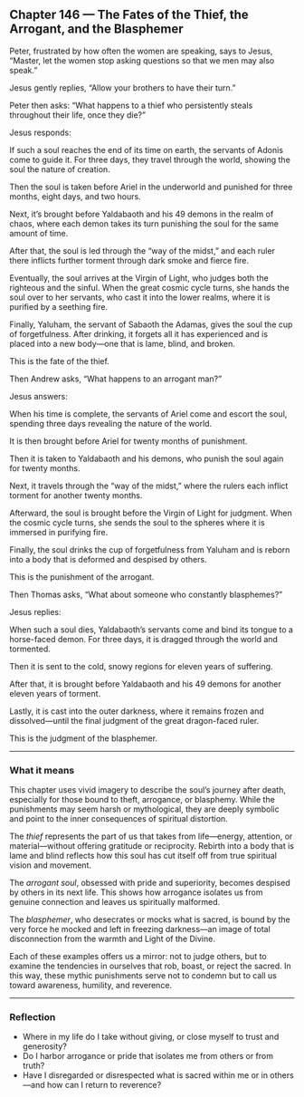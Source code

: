 ## Chapter 146 — The Fates of the Thief, the Arrogant, and the Blasphemer

Peter, frustrated by how often the women are speaking, says to Jesus,  
“Master, let the women stop asking questions so that we men may also speak.”

Jesus gently replies, “Allow your brothers to have their turn.”

Peter then asks: “What happens to a thief who persistently steals throughout their life, once they die?”

Jesus responds:

If such a soul reaches the end of its time on earth, the servants of Adonis come to guide it. For three days, they travel through the world, showing the soul the nature of creation.

Then the soul is taken before Ariel in the underworld and punished for three months, eight days, and two hours.

Next, it’s brought before Yaldabaoth and his 49 demons in the realm of chaos, where each demon takes its turn punishing the soul for the same amount of time.

After that, the soul is led through the “way of the midst,” and each ruler there inflicts further torment through dark smoke and fierce fire.

Eventually, the soul arrives at the Virgin of Light, who judges both the righteous and the sinful. When the great cosmic cycle turns, she hands the soul over to her servants, who cast it into the lower realms, where it is purified by a seething fire.

Finally, Yaluham, the servant of Sabaoth the Adamas, gives the soul the cup of forgetfulness. After drinking, it forgets all it has experienced and is placed into a new body—one that is lame, blind, and broken.

This is the fate of the thief.

Then Andrew asks, “What happens to an arrogant man?”

Jesus answers:

When his time is complete, the servants of Ariel come and escort the soul, spending three days revealing the nature of the world.

It is then brought before Ariel for twenty months of punishment.

Then it is taken to Yaldabaoth and his demons, who punish the soul again for twenty months.

Next, it travels through the “way of the midst,” where the rulers each inflict torment for another twenty months.

Afterward, the soul is brought before the Virgin of Light for judgment. When the cosmic cycle turns, she sends the soul to the spheres where it is immersed in purifying fire.

Finally, the soul drinks the cup of forgetfulness from Yaluham and is reborn into a body that is deformed and despised by others.

This is the punishment of the arrogant.

Then Thomas asks, “What about someone who constantly blasphemes?”

Jesus replies:

When such a soul dies, Yaldabaoth’s servants come and bind its tongue to a horse-faced demon. For three days, it is dragged through the world and tormented.

Then it is sent to the cold, snowy regions for eleven years of suffering.

After that, it is brought before Yaldabaoth and his 49 demons for another eleven years of torment.

Lastly, it is cast into the outer darkness, where it remains frozen and dissolved—until the final judgment of the great dragon-faced ruler.

This is the judgment of the blasphemer.

---

### What it means

This chapter uses vivid imagery to describe the soul’s journey after death, especially for those bound to theft, arrogance, or blasphemy. While the punishments may seem harsh or mythological, they are deeply symbolic and point to the inner consequences of spiritual distortion.

The *thief* represents the part of us that takes from life—energy, attention, or material—without offering gratitude or reciprocity. Rebirth into a body that is lame and blind reflects how this soul has cut itself off from true spiritual vision and movement.

The *arrogant soul*, obsessed with pride and superiority, becomes despised by others in its next life. This shows how arrogance isolates us from genuine connection and leaves us spiritually malformed.

The *blasphemer*, who desecrates or mocks what is sacred, is bound by the very force he mocked and left in freezing darkness—an image of total disconnection from the warmth and Light of the Divine.

Each of these examples offers us a mirror: not to judge others, but to examine the tendencies in ourselves that rob, boast, or reject the sacred. In this way, these mythic punishments serve not to condemn but to call us toward awareness, humility, and reverence.

---

### Reflection

* Where in my life do I take without giving, or close myself to trust and generosity?
* Do I harbor arrogance or pride that isolates me from others or from truth?
* Have I disregarded or disrespected what is sacred within me or in others—and how can I return to reverence?
